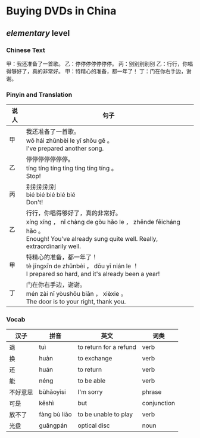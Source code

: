 # Buying DVDs in China
## *elementary* level

### Chinese Text
甲：我还准备了一首歌。
乙：停停停停停停停。
丙：别别别别别
乙：行行，你唱得够好了，真的非常好。
甲：特精心的准备，都一年了！
丁：门在你右手边，谢谢。

### Pinyin and Translation
|说人|句子|
|----|----|
|甲|我还准备了一首歌。<br />wǒ hái zhǔnbèi le yī shǒu gē 。<br />I've prepared another song.|
|乙|停停停停停停停。<br />tíng tíng tíng tíng tíng tíng tíng 。<br />Stop!|
|丙|别别别别别<br />bié bié bié bié bié<br />Don't!|
|乙|行行，你唱得够好了，真的非常好。<br />xíng xíng ， nǐ chàng de gòu hǎo le ， zhēnde fēicháng hǎo 。<br />Enough! You've already sung quite well. Really, extraordinarily well.|
|甲|特精心的准备，都一年了！<br />tè jīngxīn de zhǔnbèi ， dōu yī nián le ！<br />I prepared so hard, and it's already been a year!|
|丁|门在你右手边，谢谢。<br />mén zài nǐ yòushǒu biān ， xièxie 。<br />The door is to your right, thank you.|
### Vocab
|汉子|拼音|英文|词类|
|----|----|----|----|
|退|tuì|to return for a refund|verb|
|换|huàn|to exchange|verb|
|还|huán|to return|verb|
|能|néng|to be able|verb|
|不好意思|bùhǎoyìsi|I'm sorry|phrase|
|可是|kěshì|but|conjunction|
|放不了|fàng bù liǎo|to be unable to play|verb|
|光盘|guāngpán|optical disc|noun|